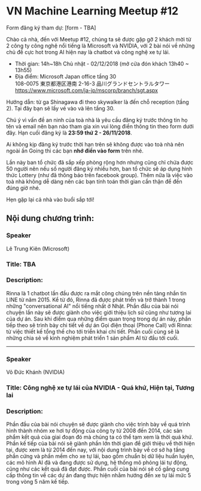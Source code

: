 # VN Machine Learning Meetup #12
Form đăng ký tham dự: [form - TBA]

Chào cả nhà, đến với Meetup #12, chúng ta sẽ được gặp gỡ 2 khách mời từ 2 công ty công nghệ nổi tiếng là Microsoft và NVIDIA, với 2 bài nói về những chủ đề cực hot trong AI hiện nay là chatbot và công nghệ xe tự lái.

* Thời gian: 14h~18h Chủ nhật - 02/12/2018 (mở cửa đón khách 13h40 ~ 13h55)
* Địa điểm: Microsoft Japan office tầng 30 <br>
108-0075 東京都港区港南 2-16-3 品川グランドセントラルタワー <br>
https://www.microsoft.com/ja-jp/mscorp/branch/sgt.aspx

Hướng dẫn: từ ga Shinagawa đi theo skywalker là đến chỗ reception (tầng 2). Tại đây bạn sẽ lấy vé vào và lên tầng 30.

Chú ý vì vấn đề an ninh của toà nhà là yêu cầu đăng ký trước thông tin họ tên và email nên bạn nào tham gia xin vui lòng điền thông tin theo form dưới đây. Hạn cuối đăng ký là **23:59 thứ 2 - 26/11/2018**.

Ai không kịp đăng ký trước thời hạn trên sẽ không được vào toà nhà nên ngoài ấn Going thì các bạn **nhớ điền vào form** trên nhé.

Lần này ban tổ chức đã sắp xếp phòng rộng hơn nhưng cũng chỉ chứa được 50 người nên nếu số người đăng ký nhiều hơn, ban tổ chức sẽ áp dụng hình thức Lottery (như đã thông báo trên facebook group). Thêm nữa là việc vào toà nhà không dễ dàng nên các bạn tính toán thời gian cẩn thận để đến đúng giờ nhé.

Hẹn gặp lại cả nhà vào buổi sắp tới!

Nội dung chương trình:
---
### Speaker
Lê Trung Kiên (Microsoft)

### Title: TBA

### Description:
Rinna là 1 chatbot lần đầu được ra mắt công chúng trên nền tảng nhắn tin LINE từ năm 2015. Kể từ đó, Rinna đã được phát triển và trở thành 1 trong những "conversational AI" nổi tiếng nhất ở Nhật.
Phần đầu của bài nói chuyện lần này sẽ được giành cho việc giới thiệu lịch sử cũng như tương lai của dự án.
Sau khi điểm qua những điểm quan trọng trong dự án này, phần tiếp theo sẽ trình bày chi tiết về dự án Gọi điện thoại (Phone Call) với Rinna: từ việc thiết kế tổng thế cho tới triển khai chi tiết.
Phần cuối cùng sẽ là những chia sẻ về kinh nghiệm phát triển 1 sản phẩm AI từ đầu tới cuối.

---

### Speaker
Võ Đức Khánh (NVIDIA)

### Title: Công nghệ xe tự lái của NVIDIA - Quá khứ, Hiện tại, Tương lai

### Description:
Phần đầu của bài nói chuyện sẽ được giành cho việc trình bày về quá trình hình thành nhóm xe hơi tự động của công ty từ 2008 đến 2014, các sản phẩm kết quả của giai đoạn đó mà chúng ta có thể tạm xem là thời quá khứ.
Phần kế tiếp của bài nói sẽ giành phần lớn thời gian để giới thiệu về thời hiện tại, được xem là từ 2014 đến nay, với nội dung trình bày về cơ sở hạ tầng phần cứng và phần mềm cho xe tự lái, bao gồm chuẩn bị dữ liệu huấn luyện, các mô hình AI đã và đang được sử dụng, hệ thống mô phỏng lái tự động, cũng như các kết quả đã đạt được.
Phần cuối của bài nói sẽ cố gắng cung cấp thông tin về các dự án đang thực hiện nhằm hướng đến xe tự lái mức 5 trong vòng 5 năm kế tiếp.